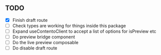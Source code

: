 ## TODO

- [x] Finish draft route
- [ ] Check types are working for things inside this package
- [ ] Expand useContentoClient to accept a list of options for isPreview etc
- [ ] Do preview bridge component
- [ ] Do the live preview composable
- [ ] Do disable draft route
